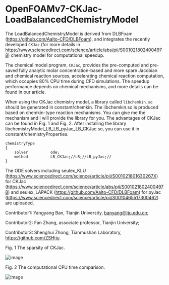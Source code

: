 # OpenFOAMv7-CKJac-LoadBalancedChemistryModel
The LoadBalancedChemistryModel is derived from DLBFoam (https://github.com/Aalto-CFD/DLBFoam), and integrates the recently developed ``CKJac`` (for more details in https://www.sciencedirect.com/science/article/abs/pii/S0010218024004978) chemistry model for computational speedup.

The chemical model program, ``CKJac``, provides the pre-computed and pre-saved fully analytic molar concentration-based and more spare Jacobian and chemical reaction sources, accelerating chemical reaction computation, which occupies 80% CPU time during CFD simulations. The speedup performance depends on chemical mechanisms, and more details can be found in our article.

When using the CKJac chemistry model, a library called ``libchemkin.so`` should be generated in constant/chemkin. The libchemkin.so is produced based on chemkin-type reaction mechanisms. You can give me the mechanism and I will provide the library for you. The advantages of CKJac can be found in Fig. 1 and Fig. 2. After installing the library libchemistryModel_LB_LB_pyJac_LB_CKJac.so, you can use it in constant/chemistryProperties. 

```
chemistryType
{
    solver          ode;
    method          LB_CKJac;//LB;//LB_pyJac;//
}
```


The ODE solvers including seulex_KLU (https://www.sciencedirect.com/science/article/pii/S001021801630267X) for CKJac (https://www.sciencedirect.com/science/article/abs/pii/S0010218024004978) and seulex_LAPACK (https://github.com/Aalto-CFD/DLBFoam) for pyJac (https://www.sciencedirect.com/science/article/pii/S0010465517300462) are uploaded. 


Contributor1: Yangyang Ban, Tianjin University, banyang@tju.edu.cn; 


Contributor2: Fan Zhang, associate professor, Tianjin University; 


Contributor3: Shenghui Zhong, Tianmushan Laboratory, https://github.com/ZSHtju. 


Fig. 1 The sparsity of CKJac.

![image](https://github.com/user-attachments/assets/3f202ddb-3050-4888-8d06-fc7e96d06ec2)


Fig. 2 The computational CPU time comparison.

![image](https://github.com/user-attachments/assets/0d170cf7-4d10-4ded-9267-55c165c5cbcf)


